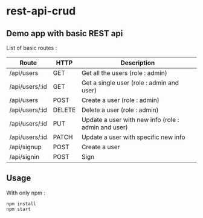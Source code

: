 # rest-api-crud

## Demo app with basic REST api

List of basic routes :

| Route          | HTTP   | Description                                         |
|----------------|--------|-----------------------------------------------------|
| /api/users     | GET    | Get all the users (role : admin)                    |
| /api/users/:id | GET    | Get a single user (role : admin and user)           |
| /api/users     | POST   | Create a user (role : admin)                        |
| /api/users/:id | DELETE | Delete a user (role : admin)                        |
| /api/users/:id | PUT    | Update a user with new info (role : admin and user) |
| /api/users/:id | PATCH  | Update a user with specific new info                |
| /api/signup    | POST   | Create a user                                       |
| /api/signin    | POST   | Sign                                                |


## Usage
With only npm :

```
npm install
npm start
```